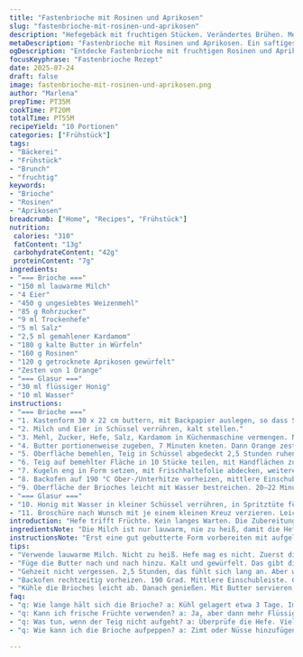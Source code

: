 ```yaml
---
title: "Fastenbrioche mit Rosinen und Aprikosen"
slug: "fastenbrioche-mit-rosinen-und-aprikosen"
description: "Hefegebäck mit fruchtigen Stücken. Verändertes Brühen. Mehr Orangenzesten, weniger Butter. Teig aufteilen in 10 Portionen. Rosinen und Aprikosen fein gewürfelt. Zimt durch Kardamom ersetzt. Glasur mit Honig statt Puderzucker. 190 Grad Ober-/Unterhitze. Gehzeit leicht verlängert. Feine Kruste. Saftiges Inneres. Serviert mit Butter, ideal fürs Frühstück oder Brunch."
metaDescription: "Fastenbrioche mit Rosinen und Aprikosen. Ein saftiges Hefegebäck. Ideal fürs Frühstück oder Brunch. Einfach zuzubereiten."
ogDescription: "Entdecke Fastenbrioche mit fruchtigen Rosinen und Aprikosen. Lecker, saftig, perfekt für den Brunch."
focusKeyphrase: "Fastenbrioche Rezept"
date: 2025-07-24
draft: false
image: fastenbrioche-mit-rosinen-und-aprikosen.png
author: "Marlena"
prepTime: PT35M
cookTime: PT20M
totalTime: PT55M
recipeYield: "10 Portionen"
categories: ["Frühstück"]
tags:
- "Bäckerei"
- "Frühstück"
- "Brunch"
- "fruchtig"
keywords:
- "Brioche"
- "Rosinen"
- "Aprikosen"
breadcrumb: ["Home", "Recipes", "Frühstück"]
nutrition: 
 calories: "310"
 fatContent: "13g"
 carbohydrateContent: "42g"
 proteinContent: "7g"
ingredients:
- "=== Brioche ==="
- "150 ml lauwarme Milch"
- "4 Eier"
- "450 g ungesiebtes Weizenmehl"
- "85 g Rohrzucker"
- "9 ml Trockenhefe"
- "5 ml Salz"
- "2,5 ml gemahlener Kardamom"
- "180 g kalte Butter in Würfeln"
- "160 g Rosinen"
- "120 g getrocknete Aprikosen gewürfelt"
- "Zesten von 1 Orange"
- "=== Glasur ==="
- "30 ml flüssiger Honig"
- "10 ml Wasser"
instructions:
- "=== Brioche ==="
- "1. Kastenform 30 x 22 cm buttern, mit Backpapier auslegen, so dass Seiten überstehen."
- "2. Milch und Eier in Schüssel verrühren, kalt stellen."
- "3. Mehl, Zucker, Hefe, Salz, Kardamom in Küchenmaschine vermengen. Nach und nach Milch-Ei-Mischung dazu, kneten bis Teig Form annimmt."
- "4. Butter portionenweise zugeben, 7 Minuten kneten. Dann Orange zesten, Rosinen und Aprikosen untermischen, 2 Minuten weiterkneten, Teig leicht klebrig."
- "5. Oberfläche bemehlen, Teig in Schüssel abgedeckt 2,5 Stunden ruhen lassen, bis Volumen fast verdoppelt."
- "6. Teig auf bemehlter Fläche in 10 Stücke teilen, mit Handflächen zu Kugeln rollen."
- "7. Kugeln eng in Form setzen, mit Frischhaltefolie abdecken, weitere 1 Stunde ruhen lassen, bis Teig an Größe gewinnt und fast zusammenwächst."
- "8. Backofen auf 190 °C Ober-/Unterhitze vorheizen, mittlere Einschubleiste."
- "9. Oberfläche der Brioches leicht mit Wasser bestreichen. 20–22 Minuten backen, bis goldbraun mit fester Kruste. Herausnehmen, 10 Minuten abkühlen."
- "=== Glasur ==="
- "10. Honig mit Wasser in kleiner Schüssel verrühren, in Spritztüte füllen."
- "11. Broschüre nach Wunsch mit je einem kleinen Kreuz verzieren. Leicht auskühlen lassen, am besten lauwarm mit Butter servieren."
introduction: "Hefe trifft Früchte. Kein langes Warten. Die Zubereitung ist direkt, kräftig im Würzen und leicht abgewandelt. Weniger Butter als sonst, was dem Gebäck eine etwas lockerere Struktur gibt, aber saftig bleibt es dennoch mit den getrockneten Aprikosen und Rosinen. Der Kardamom ersetzt die Zimtnote – gibt ein frisches Aroma, passt gut zu Orange. Jedes Stück wird einzeln geformt, das ergibt nicht nur Optik, sondern schöne Portionen, die fast zusammenbacken. Die Glasur ist kein Puderzucker, sondern Honigwasser. Mehr feuchte Süße, weniger süß, etwas klebrig. Backzeit wurde leicht angepasst, damit die Brioches nicht austrocknen, sondern genau richtig gebräunt sind. Zutaten leicht verändert, um den Charakter herbstlicher Früchte zu unterstreichen. Der Trick ist die Temperatur und das Kneten: nicht zu kurz, aber auch nicht übertrieben. Alles Handarbeit. Kein Zauber, schnell aber mit Geduld beim Gehen lassen. Mehr Backpapier als Butter im Kasten. Das Brot bleibt locker und braucht keine schweren Butterkästen dazu. Ideal zum Frühstück oder feinem Brunch mit frischem Butter und Tee."
ingredientsNote: "Die Milch ist nur lauwarm, nie zu heiß, damit die Hefe nicht stirbt. Weizenmehl hier ungesiebt, weil mehr Biss und gutes Gluten-Entwickeln wichtig. Rohrzucker milder als weißer Zucker, ganz leicht karamellig im Geschmack. Trockenhefe reicht, man spart sich langes Vorquellen der Frischhefe. Kardamom treibt Zimt von der Bühne, frisch und leicht scharf. Butter kalt zum Einarbeiten, wichtig für Textur, also nicht flüssig oder zu fest. Rosinen vorher kurz gewässert oder alternativ sehr dunkle Sultaninen verwenden – die geben extra Tiefe. Aprikosen klein schneiden, das gibt gleichmäßig verteilten Fruchtbiss. Orangenzesten frisch abreiben, sehr fein, damit keine Bitterstoffe mitkommen. Glasur mit Honig statt Puderzucker sorgt für nicht zu süße, transparente Oberfläche. Wasser im Honig verdünnt, damit Glasur leichter zu verteilen ist. Volumen der Zutaten reduziert bis zu 30 %, so weniger zu schwer und kompakt. Portionen zehn statt zwölf für besseres Verhältnis Teig/Füllung."
instructionsNote: "Erst eine gut gebutterte Form vorbereiten mit aufgelegtem Backpapier, Seiten hochziehend, damit man später leicht die Brioche herausheben kann. Teig erstmal mischen: Trockenzutaten gründlich, dann flüssige reinrühren. Kneten im Mixer etwa 7 Minuten, bis sich Butter gut einarbeitet und Teig elastisch wirkt, nicht zu klebrig, nicht zu hart. Fruchtstücke erst gegen Ende einmischen, sonst zerfallen sie. Teig ruhen lassen in abgedeckter Schüssel, Volumen verdoppeln lassen. Danach Portionieren, gleichmäßig große Kugeln formen, auf bemehlter Fläche, nicht klebrig. Kugeln in vorbereitete Form dicht nebeneinander setzen. Noch mal eine Gehzeit, abdecken, damit Oberfläche nicht trocken wird. Im vorgeheizten Ofen bei 190 Grad auf mittlerer Stufe 20 bis 22 Minuten backen. Farbe beobachten, sollte goldbraun werden. Nach dem Backen kurz antrocknen lassen, dann Glasur auftragen. Honig mit Wasser dünn anrühren, in Spritztüte, Kreuzmuster drauf. Nicht zu dick, eher hauchdünn. Dann abkühlen lassen, nicht zu lange, frisch genießen. Service: mit Butter streichen, nicht zäh, schön fluffig innen. Man kann restlich vakuumieren und kurz aufbacken."
tips:
- "Verwende lauwarme Milch. Nicht zu heiß. Hefe mag es nicht. Zuerst die trockenen Zutaten mischen. Dann die Flüssigkeit einrühren. Knetzeit wichtig. 7 Minuten kneten. Teig wichtig. Klebt nicht, soll elastisch sein."
- "Füge die Butter nach und nach hinzu. Kalt und gewürfelt. Das gibt die richtige Struktur. Früchte erst gegen Ende einarbeiten. Gehe vorsichtig vor. Rosinen und Aprikosen gleichmäßig verteilen. Verhindert zerfallen. Zesten von der Orange sind wichtig. Frisch und fein abreiben."
- "Gehzeit nicht vergessen. 2,5 Stunden, das fühlt sich lang an. Aber wichtig für den Teig. Danach den Teig in gleich große Portionen teilen. Handschmeichler formen, nichts zu grob. In die Form setzen, abdecken."
- "Backofen rechtzeitig vorheizen. 190 Grad. Mittlere Einschubleiste. Goldbraun wird der perfekte Farbton. 20 bis 22 Minuten. Richtig beobachten, keine trockene Kruste. Glasur aus Honig und Wasser, nicht zu dick auftragen. Lockert das Gebäck auf."
- "Kühle die Brioches leicht ab. Danach genießen. Mit Butter servieren. Gut passt auch Fruchtmarmelade. Zu Tee oder Kaffee. Kann auch eingefroren werden, dann kurz aufbacken. Bleibt fluffig."
faq:
- "q: Wie lange hält sich die Brioche? a: Kühl gelagert etwa 3 Tage. Im Kühlschrank, für eine länger haltbarkeit. Kann auch eingefroren werden. Tau zugedeckt auf. Frisch backen."
- "q: Kann ich frische Früchte verwenden? a: Ja, aber dann mehr Flüssigkeit anpassen. Das ist wichtig, sonst wird der Teig zu nass. Trockenfrüchte gehen einfacher. Sie geben guten Biss."
- "q: Was tun, wenn der Teig nicht aufgeht? a: Überprüfe die Hefe. Vielleicht war sie nicht frisch? Auch die Temperatur ist entscheidend. Zu kalt, zu warm. Einfach neue Hefe verwenden. Man kann es auch nochmals versuchen."
- "q: Wie kann ich die Brioche aufpeppen? a: Zimt oder Nüsse hinzufügen. Oder Schokoladenstückchen. Fantasie voll nutzen. Frisch dabei bleibt es immer gut. Aber beim Mischen vorsichtig sein, Stücke gleichmäßig verteilen."

---
```

